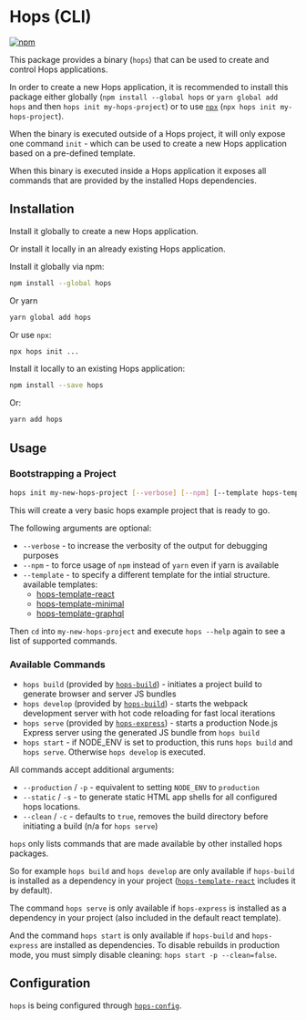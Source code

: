 # Hops (CLI)

[![npm](https://img.shields.io/npm/v/hops.svg)](https://www.npmjs.com/package/hops)

This package provides a binary (`hops`) that can be used to create and control Hops applications.

In order to create a new Hops application, it is recommended to install this package either globally (`npm install --global hops` or `yarn global add hops` and then `hops init my-hops-project`) or to use [`npx`](https://medium.com/@maybekatz/introducing-npx-an-npm-package-runner-55f7d4bd282b) (`npx hops init my-hops-project`).

When the binary is executed outside of a Hops project, it will only expose one command `init` - which can be used to create a new Hops application based on a pre-defined template.

When this binary is executed inside a Hops application it exposes all commands that are provided by the installed Hops dependencies.

## Installation

Install it globally to create a new Hops application.

Or install it locally in an already existing Hops application.

Install it globally via npm:

```bash
npm install --global hops
```

Or yarn

```bash
yarn global add hops
```

Or use `npx`:

```bash
npx hops init ...
```

Install it locally to an existing Hops application:

```bash
npm install --save hops
```

Or:

```bash
yarn add hops
```

## Usage

### Bootstrapping a Project

```bash
hops init my-new-hops-project [--verbose] [--npm] [--template hops-template-*]
```

This will create a very basic hops example project that is ready to go.

The following arguments are optional:

- `--verbose` - to increase the verbosity of the output for debugging purposes
- `--npm` - to force usage of `npm` instead of `yarn` even if yarn is available
- `--template` - to specify a different template for the intial structure. available templates:
  - [hops-template-react](https://github.com/xing/hops/tree/master/packages/template-react)
  - [hops-template-minimal](https://github.com/xing/hops/tree/master/packages/template-minimal)
  - [hops-template-graphql](https://github.com/xing/hops/tree/master/packages/template-graphql)

Then `cd` into `my-new-hops-project` and execute `hops --help` again to see a list of supported commands.

### Available Commands

- `hops build` (provided by [`hops-build`](https://www.npmjs.com/package/hops-build)) - initiates a project build to generate browser and server JS bundles
- `hops develop` (provided by [`hops-build`](https://www.npmjs.com/package/hops-build)) - starts the webpack development server with hot code reloading for fast local iterations
- `hops serve` (provided by [`hops-express`](https://www.npmjs.com/package/hops-express)) - starts a production Node.js Express server using the generated JS bundle from `hops build`
- `hops start` - if NODE_ENV is set to production, this runs `hops build` and `hops serve`. Otherwise `hops develop` is executed.

All commands accept additional arguments:

- `--production` / `-p` - equivalent to setting `NODE_ENV` to `production`
- `--static` / `-s` - to generate static HTML app shells for all configured hops locations.
- `--clean` / `-c` - defaults to `true`, removes the build directory before initiating a build (n/a for `hops serve`)

`hops` only lists commands that are made available by other installed hops packages.

So for example `hops build` and `hops develop` are only available if `hops-build` is installed as a dependency in your project ([`hops-template-react`](https://github.com/xing/hops/tree/master/packages/template-react) includes it by default).

The command `hops serve` is only available if `hops-express` is installed as a dependency in your project (also included in the default react template).

And the command `hops start` is only available if `hops-build` and `hops-express` are installed as dependencies. To disable rebuilds in production mode, you must simply disable cleaning: `hops start -p --clean=false`.

## Configuration

`hops` is being configured through [`hops-config`](https://github.com/xing/hops/tree/master/packages/config).
